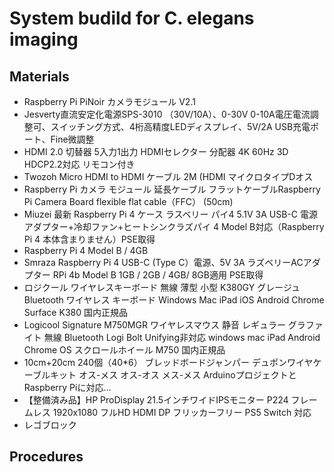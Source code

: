 # System budild for C. elegans imaging

## Materials
- Raspberry Pi PiNoir カメラモジュール V2.1
- Jesverty直流安定化電源SPS-3010 （30V/10A）、0-30V 0-10A電圧電流調整可、スイッチング方式、4桁高精度LEDディスプレイ、5V/2A USB充電ポート、Fine微調整
- HDMI 2.0 切替器 5入力1出力 HDMIセレクター 分配器 4K 60Hz 3D HDCP2.2対応 リモコン付き
- Twozoh Micro HDMI to HDMI ケーブル 2M (HDMI マイクロタイプDオス
- Raspberry Pi カメラ モジュール 延長ケーブル フラットケーブルRaspberry Pi Camera Board flexible flat cable（FFC） (50cm)
- Miuzei 最新 Raspberry Pi 4 ケース ラスベリー パイ4 5.1V 3A USB-C 電源アダプター+冷却ファン+ヒートシンクラズパイ 4 Model B対応（Raspberry Pi 4 本体含まりません）PSE取得
- Raspberry Pi 4 Model B / 4GB
- Smraza Raspberry Pi 4 USB-C (Type C）電源、5V 3A ラズベリーACアダプター RPi 4b Model B 1GB / 2GB / 4GB/ 8GB適用 PSE取得
- ロジクール ワイヤレスキーボード 無線 薄型 小型 K380GY グレージュ Bluetooth ワイヤレス キーボード Windows Mac iPad iOS Android Chrome Surface K380 国内正規品
- Logicool Signature M750MGR ワイヤレスマウス 静音 レギュラー グラファイト 無線 Bluetooth Logi Bolt Unifying非対応 windows mac iPad Android Chrome OS スクロールホイール M750 国内正規品
- 10cm+20cm 240個（40*6） ブレッドボードジャンパー デュポンワイヤケーブルキット オス-メス オス-オス メス-メス ArduinoプロジェクトとRaspberry Piに対応…
- 【整備済み品】HP ProDisplay 21.5インチワイドIPSモニター P224 フレームレス 1920x1080 フルHD HDMI DP フリッカーフリー PS5 Switch 対応
- レゴブロック

## Procedures 
